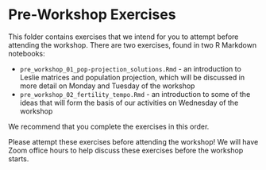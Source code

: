# Pre-Workshop Exercises

This folder contains exercises that we intend for you to attempt before attending
the workshop. There are two exercises, found in two R Markdown notebooks:

* `pre_workshop_01_pop-projection_solutions.Rmd` - an introduction to Leslie matrices and population projection, which will be discussed in more detail on Monday and Tuesday of the workshop
* `pre_workshop_02_fertility_tempo.Rmd` - an introduction to some of the ideas that will form the basis of our activities on Wednesday of the workshop

We recommend that you complete the exercises in this order.

Please attempt these exercises before attending the workshop!
We will have Zoom office hours to help discuss these exercises before the workshop starts.



